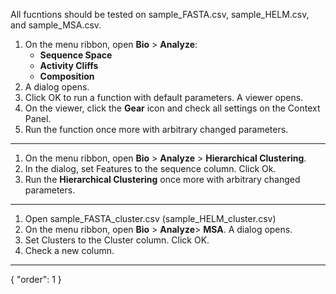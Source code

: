 All fucntions should be tested on sample_FASTA.csv, sample_HELM.csv, and sample_MSA.csv.

1. On the menu ribbon, open **Bio** > **Analyze**:
   * **Sequence Space** 
   * **Activity Cliffs** 
   * **Composition** 
1. A dialog opens. 
2. Click OK to run a function with default parameters. A viewer opens.
2. On the viewer, click the **Gear** icon and check all settings on the Context Panel.
3. Run the function once more with arbitrary changed parameters.

***

1. On the menu ribbon, open **Bio** > **Analyze** > **Hierarchical Clustering**.
2. In the dialog, set Features to the sequence column. Click Ok.
3. Run the **Hierarchical Clustering** once more with arbitrary changed parameters.

***

1. Open sample_FASTA_cluster.csv (sample_HELM_cluster.csv)
1. On the menu ribbon, open **Bio** > **Analyze**> **MSA**. A dialog opens.
1. Set Clusters to the Cluster column. Click OK.
1. Check a new column. 
---
{
  "order": 1
}